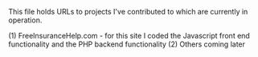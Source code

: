 This file holds URLs to projects I've contributed to which are currently in operation.

(1) FreeInsuranceHelp.com - for this site I coded the Javascript front end functionality and the PHP backend functionality
(2) Others coming later
